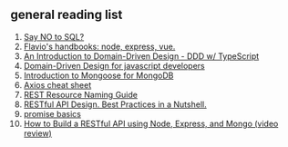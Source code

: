 ## general reading list

1. [Say NO to SQL?
](https://medium.com/@navindu/say-no-to-sql-ab1e49aa7299)
2. [Flavio's handbooks: node, express, vue.](https://flaviocopes.com/)
3. [An Introduction to Domain-Driven Design - DDD w/ TypeScript](https://khalilstemmler.com/articles/domain-driven-design-intro/)
4. [Domain-Driven Design for javascript developers](https://medium.com/spotlight-on-javascript/domain-driven-design-for-javascript-developers-9fc3f681931a)
5. [Introduction to Mongoose for MongoDB](https://www.freecodecamp.org/news/introduction-to-mongoose-for-mongodb-d2a7aa593c57/)
6. [Axios cheat sheet](https://kapeli.com/cheat_sheets/Axios.docset/Contents/Resources/Documents/index)
7. [REST Resource Naming Guide](https://restfulapi.net/resource-naming/)
8. [RESTful API Design. Best Practices in a Nutshell.](https://phauer.com/2015/restful-api-design-best-practices/)
9. [promise basics](https://javascript.info/promise-basics)
10. [How to Build a RESTful API using Node, Express, and Mongo (video review)
](https://www.youtube.com/watch?v=o3ka5fYysBM&t=3966s)